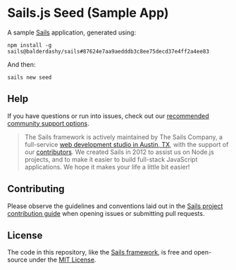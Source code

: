 # Sails.js Seed (Sample App)

A sample [Sails](http://sailsjs.com) application, generated using:

```
npm install -g sails@balderdashy/sails#87624e7aa9aedddb3c8ee75decd37e4ff2a4ee83
```


And then:

```
sails new seed
```


## Help
If you have questions or run into issues, check out our [recommended community support options](http://sailsjs.com/support).

> The Sails framework is actively maintained by The Sails Company, a full-service [web development studio in Austin, TX](http://sailsjs.com/studio), with the support of our [contributors](http://sailsjs.com/documentation/contributing). We created Sails in 2012 to assist us on Node.js projects, and to make it easier to build full-stack JavaScript applications. We hope it makes your life a little bit easier!


## Contributing
Please observe the guidelines and conventions laid out in the [Sails project contribution guide](http://sailsjs.com/documentation/contributing) when opening issues or submitting pull requests.


## License
The code in this repository, like the [Sails framework](http://sailsjs.com/whats-that), is free and open-source under the [MIT License](http://sailsjs.com/license).


